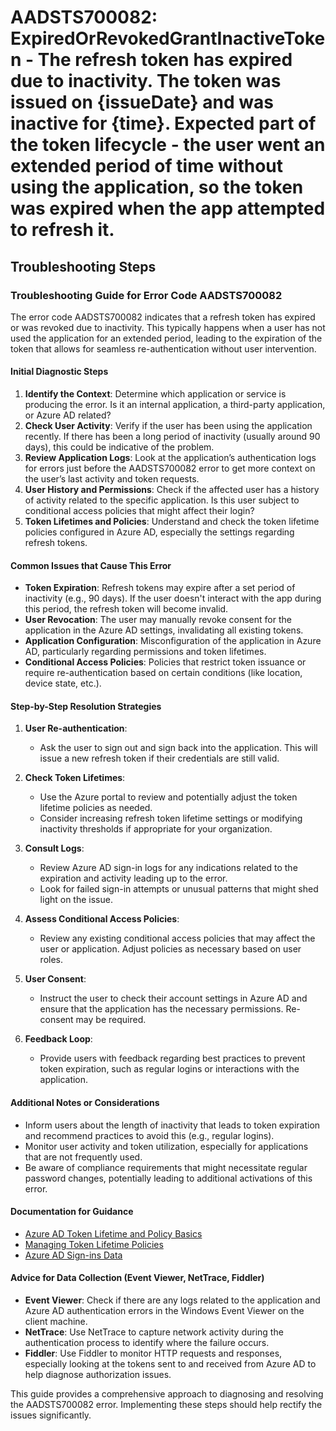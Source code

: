 # AADSTS700082: ExpiredOrRevokedGrantInactiveToken - The refresh token has expired due to inactivity. The token was issued on {issueDate} and was inactive for {time}. Expected part of the token lifecycle - the user went an extended period of time without using the application, so the token was expired when the app attempted to refresh it.


## Troubleshooting Steps
### Troubleshooting Guide for Error Code AADSTS700082

The error code AADSTS700082 indicates that a refresh token has expired or was revoked due to inactivity. This typically happens when a user has not used the application for an extended period, leading to the expiration of the token that allows for seamless re-authentication without user intervention.

#### Initial Diagnostic Steps
1. **Identify the Context**: Determine which application or service is producing the error. Is it an internal application, a third-party application, or Azure AD related?
2. **Check User Activity**: Verify if the user has been using the application recently. If there has been a long period of inactivity (usually around 90 days), this could be indicative of the problem.
3. **Review Application Logs**: Look at the application’s authentication logs for errors just before the AADSTS700082 error to get more context on the user’s last activity and token requests.
4. **User History and Permissions**: Check if the affected user has a history of activity related to the specific application. Is this user subject to conditional access policies that might affect their login?
5. **Token Lifetimes and Policies**: Understand and check the token lifetime policies configured in Azure AD, especially the settings regarding refresh tokens.

#### Common Issues that Cause This Error
- **Token Expiration**: Refresh tokens may expire after a set period of inactivity (e.g., 90 days). If the user doesn't interact with the app during this period, the refresh token will become invalid.
- **User Revocation**: The user may manually revoke consent for the application in the Azure AD settings, invalidating all existing tokens.
- **Application Configuration**: Misconfiguration of the application in Azure AD, particularly regarding permissions and token lifetimes.
- **Conditional Access Policies**: Policies that restrict token issuance or require re-authentication based on certain conditions (like location, device state, etc.).

#### Step-by-Step Resolution Strategies
1. **User Re-authentication**:
   - Ask the user to sign out and sign back into the application. This will issue a new refresh token if their credentials are still valid.
  
2. **Check Token Lifetimes**:
   - Use the Azure portal to review and potentially adjust the token lifetime policies as needed.
   - Consider increasing refresh token lifetime settings or modifying inactivity thresholds if appropriate for your organization.

3. **Consult Logs**:
   - Review Azure AD sign-in logs for any indications related to the expiration and activity leading up to the error.
   - Look for failed sign-in attempts or unusual patterns that might shed light on the issue.

4. **Assess Conditional Access Policies**:
   - Review any existing conditional access policies that may affect the user or application. Adjust policies as necessary based on user roles.

5. **User Consent**:
   - Instruct the user to check their account settings in Azure AD and ensure that the application has the necessary permissions. Re-consent may be required.

6. **Feedback Loop**:
   - Provide users with feedback regarding best practices to prevent token expiration, such as regular logins or interactions with the application.

#### Additional Notes or Considerations
- Inform users about the length of inactivity that leads to token expiration and recommend practices to avoid this (e.g., regular logins).
- Monitor user activity and token utilization, especially for applications that are not frequently used.
- Be aware of compliance requirements that might necessitate regular password changes, potentially leading to additional activations of this error.

#### Documentation for Guidance
- [Azure AD Token Lifetime and Policy Basics](https://docs.microsoft.com/en-us/azure/active-directory/develop/tokens-overview)
- [Managing Token Lifetime Policies](https://docs.microsoft.com/en-us/azure/active-directory/develop/v1-configurable-token-lifetimes)
- [Azure AD Sign-ins Data](https://docs.microsoft.com/en-us/azure/active-directory/reports-monitoring/concept-sign-ins)

#### Advice for Data Collection (Event Viewer, NetTrace, Fiddler)
- **Event Viewer**: Check if there are any logs related to the application and Azure AD authentication errors in the Windows Event Viewer on the client machine.
- **NetTrace**: Use NetTrace to capture network activity during the authentication process to identify where the failure occurs.
- **Fiddler**: Use Fiddler to monitor HTTP requests and responses, especially looking at the tokens sent to and received from Azure AD to help diagnose authorization issues.

This guide provides a comprehensive approach to diagnosing and resolving the AADSTS700082 error. Implementing these steps should help rectify the issues significantly.